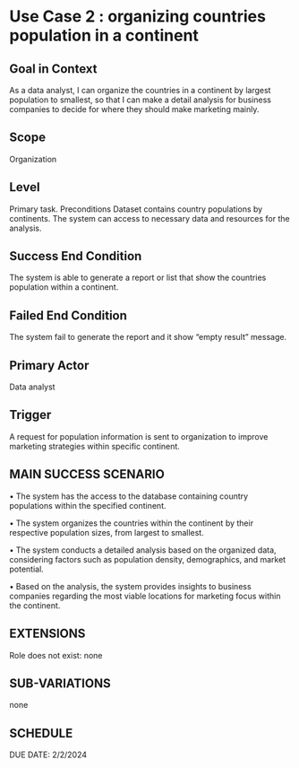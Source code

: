 # Use Case 2 : organizing countries population in a continent

## Goal in Context
As a data analyst, I can organize the countries in a continent by largest population to smallest, so that I can make a detail analysis for business companies to decide for where they should make marketing mainly.
## Scope	
Organization
## Level
Primary task.
Preconditions	Dataset contains country populations by continents. The system can access to necessary data and resources for the analysis.

## Success End Condition	
The system is able to generate a report or list that show the countries population within a continent.

## Failed End Condition	
The system fail to generate the report and it show “empty result” message.


## Primary Actor
Data analyst


## Trigger
A request for population information is sent to organization to improve marketing strategies within specific continent.


## MAIN SUCCESS SCENARIO

•	The system has the access to the database containing country populations within the specified continent.

•	The system organizes the countries within the continent by their respective population sizes, from largest to smallest.

•	The system conducts a detailed analysis based on the organized data, considering factors such as population density, demographics, and market potential.

•	Based on the analysis, the system provides insights to business companies regarding the most viable locations for marketing focus within the continent.

## EXTENSIONS
Role does not exist:	none
## SUB-VARIATIONS	
none

## SCHEDULE
DUE DATE: 2/2/2024

